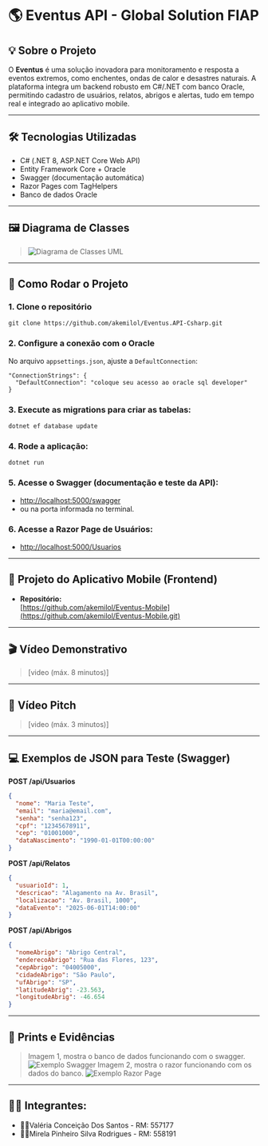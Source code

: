 
# 🌎 Eventus API - Global Solution FIAP

## 💡 Sobre o Projeto

O **Eventus** é uma solução inovadora para monitoramento e resposta a eventos extremos, como enchentes, ondas de calor e desastres naturais. A plataforma integra um backend robusto em C#/.NET com banco Oracle, permitindo cadastro de usuários, relatos, abrigos e alertas, tudo em tempo real e integrado ao aplicativo mobile.

---

## 🛠️ Tecnologias Utilizadas

- C# (.NET 8, ASP.NET Core Web API)
- Entity Framework Core + Oracle
- Swagger (documentação automática)
- Razor Pages com TagHelpers
- Banco de dados Oracle

---

## 🖼️ Diagrama de Classes
> ![Diagrama de Classes UML](https://media.discordapp.net/attachments/954097907806642297/1378845402631114893/diagrama_c.drawio.png?ex=683e1559&is=683cc3d9&hm=6921b95084e3284b3563a5e6be8e335b673454c5907efa53a7b6d9d337bfff13&=&format=webp&quality=lossless&width=690&height=760)

---

## 🚀 Como Rodar o Projeto

### 1. Clone o repositório
```
git clone https://github.com/akemilol/Eventus.API-Csharp.git
```

### 2. Configure a conexão com o Oracle
No arquivo `appsettings.json`, ajuste a `DefaultConnection`:
```
"ConnectionStrings": {
  "DefaultConnection": "coloque seu acesso ao oracle sql developer"
}
```

### 3. Execute as migrations para criar as tabelas:
```
dotnet ef database update
```

### 4. Rode a aplicação:
```
dotnet run
```

### 5. Acesse o Swagger (documentação e teste da API):
- [http://localhost:5000/swagger](http://localhost:5000/swagger)  
- ou na porta informada no terminal.

### 6. Acesse a Razor Page de Usuários:
- [http://localhost:5000/Usuarios](http://localhost:5000/Usuarios)

---

## 📱 Projeto do Aplicativo Mobile (Frontend)

- **Repositório:**  
  [https://github.com/akemilol/Eventus-Mobile](https://github.com/akemilol/Eventus-Mobile.git)

---

## 🎬 Vídeo Demonstrativo

> [video (máx. 8 minutos)]  

---

## 🚀 Vídeo Pitch

> [video (máx. 3 minutos)]  

---

## 💻 Exemplos de JSON para Teste (Swagger)

**POST /api/Usuarios**
```json
{
  "nome": "Maria Teste",
  "email": "maria@email.com",
  "senha": "senha123",
  "cpf": "12345678911",
  "cep": "01001000",
  "dataNascimento": "1990-01-01T00:00:00"
}
```

**POST /api/Relatos**
```json
{
  "usuarioId": 1,
  "descricao": "Alagamento na Av. Brasil",
  "localizacao": "Av. Brasil, 1000",
  "dataEvento": "2025-06-01T14:00:00"
}
```

**POST /api/Abrigos**
```json
{
  "nomeAbrigo": "Abrigo Central",
  "enderecoAbrigo": "Rua das Flores, 123",
  "cepAbrigo": "04005000",
  "cidadeAbrigo": "São Paulo",
  "ufAbrigo": "SP",
  "latitudeAbrig": -23.563,
  "longitudeAbrig": -46.654
}
```

---

## 📑 Prints e Evidências
> Imagem 1, mostra o banco de dados funcionando com o swagger.
> ![Exemplo Swagger](https://media.discordapp.net/attachments/1277037400996053085/1378851410212294767/image.png?ex=683e1af2&is=683cc972&hm=69ecda06761f5a3f3d4ff7f70776b07aaa879e3f84e6fb8fb0634564d2d5f1ad&=&format=webp&quality=lossless&width=1032&height=293)
> Imagem 2, mostra o razor funcionando com os dados do banco.
> ![Exemplo Razor Page](https://media.discordapp.net/attachments/1277037400996053085/1378851285192806492/image.png?ex=683e1ad4&is=683cc954&hm=4e2133a7bbaf2ba5582cadc0e38992606e2235ea83f68f9aad751cf444a7672e&=&format=webp&quality=lossless&width=1032&height=458)

---
## 👩‍💻 Integrantes: 
- 💁‍♀️Valéria Conceição Dos Santos - RM: 557177
- 💁‍♀️Mirela Pinheiro Silva Rodrigues - RM: 558191
